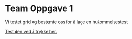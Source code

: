# Team Oppgave 1

Vi testet grid og bestemte oss for å lage en hukommelsestest

[Test den ved å trykke her.](https://treverk.github.io/team-oppgave-1/)
